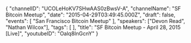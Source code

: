 {
    "channelID": "UCOLeHoKV7SHwAAS0zBwsV-A",
    "channelName": "SF Bitcoin Meetup",
    "date": "2015-04-29T03:49:45.000Z",
    "draft": false,
    "events": [
        "San Francisco Bitcoin Meetup"
    ],
    "speakers": ["Devon Read", "Nathan Wilcox"],
    "tags": [
    ],
    "title": "SF Bitcoin Meetup - April 28, 2015 [Live]",
    "youtubeID": "Oalq8InGcnY"
}
